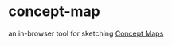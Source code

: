 # concept-map

an in-browser tool for sketching [Concept Maps](http://en.wikipedia.org/wiki/Concept_map)